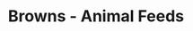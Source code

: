 ---
title: "Browns - Animal Feeds"
url: /port-laoise/browns-animal-feeds/
shop: Landwirtschaftlich
---